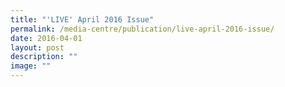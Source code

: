 ```yaml
---
title: "'LIVE' April 2016 Issue"
permalink: /media-centre/publication/live-april-2016-issue/
date: 2016-04-01
layout: post
description: ""
image: ""
---
```

